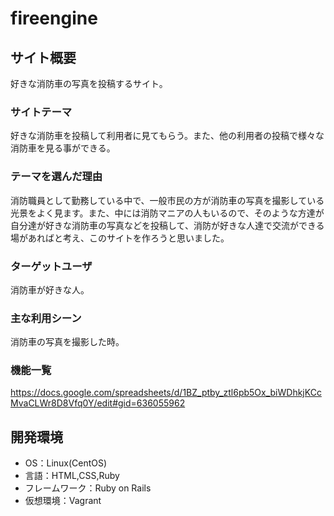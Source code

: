 # fireengine

## サイト概要
好きな消防車の写真を投稿するサイト。

### サイトテーマ
好きな消防車を投稿して利用者に見てもらう。また、他の利用者の投稿で様々な消防車を見る事ができる。

### テーマを選んだ理由
消防職員として勤務している中で、一般市民の方が消防車の写真を撮影している光景をよく見ます。また、中には消防マニアの人もいるので、そのような方達が自分達が好きな消防車の写真などを投稿して、消防が好きな人達で交流ができる場があればと考え、このサイトを作ろうと思いました。

### ターゲットユーザ
消防車が好きな人。

### 主な利用シーン
消防車の写真を撮影した時。


### 機能一覧
https://docs.google.com/spreadsheets/d/1BZ_ptby_ztl6pb5Ox_biWDhkjKCcMvaCLWr8D8Vfq0Y/edit#gid=636055962

## 開発環境
- OS：Linux(CentOS)
- 言語：HTML,CSS,Ruby
- フレームワーク：Ruby on Rails
- 仮想環境：Vagrant
